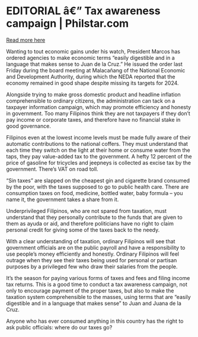 # EDITORIAL â€” Tax awareness campaign | Philstar.com

[Read more here](https://www.philstar.com/opinion/2025/01/26/2416847/editorial-tax-awareness-campaign)

Wanting to tout economic gains under his watch, President Marcos has ordered agencies to make economic terms “easily digestible and in a language that makes sense to Juan de la Cruz.” He issued the order last Friday during the board meeting at Malacañang of the National Economic and Development Authority, during which the NEDA reported that the economy remained in good shape despite missing its targets for 2024.

Alongside trying to make gross domestic product and headline inflation comprehensible to ordinary citizens, the administration can tack on a taxpayer information campaign, which may promote efficiency and honesty in government. Too many Filipinos think they are not taxpayers if they don’t pay income or corporate taxes, and therefore have no financial stake in good governance.

Filipinos even at the lowest income levels must be made fully aware of their automatic contributions to the national coffers. They must understand that each time they switch on the light at their home or consume water from the taps, they pay value-added tax to the government. A hefty 12 percent of the price of gasoline for tricycles and jeepneys is collected as excise tax by the government. There’s VAT on road toll.

“Sin taxes” are slapped on the cheapest gin and cigarette brand consumed by the poor, with the taxes supposed to go to public health care. There are consumption taxes on food, medicine, bottled water, baby formula – you name it, the government takes a share from it.

Underprivileged Filipinos, who are not spared from taxation, must understand that they personally contribute to the funds that are given to them as ayuda or aid, and therefore politicians have no right to claim personal credit for giving some of the taxes back to the needy.

With a clear understanding of taxation, ordinary Filipinos will see that government officials are on the public payroll and have a responsibility to use people’s money efficiently and honestly. Ordinary Filipinos will feel outrage when they see their taxes being used for personal or partisan purposes by a privileged few who draw their salaries from the people.

It’s the season for paying various forms of taxes and fees and filing income tax returns. This is a good time to conduct a tax awareness campaign, not only to encourage payment of the proper taxes, but also to make the taxation system comprehensible to the masses, using terms that are “easily digestible and in a language that makes sense” to Juan and Juana de la Cruz.

Anyone who has ever consumed anything in this country has the right to ask public officials: where do our taxes go?